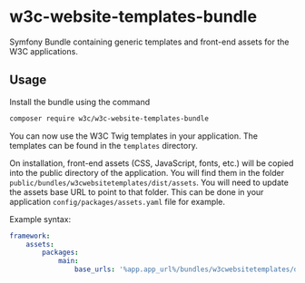 # w3c-website-templates-bundle
Symfony Bundle containing generic templates and front-end assets for the W3C applications.

## Usage
Install the bundle using the command

```bash
composer require w3c/w3c-website-templates-bundle
```

You can now use the W3C Twig templates in your application. The templates can be found in the `templates` directory.

On installation, front-end assets (CSS, JavaScript, fonts, etc.) will be copied into the public directory of the application.
You will find them in the folder `public/bundles/w3cwebsitetemplates/dist/assets`. 
You will need to update the assets base URL to point to that folder. This can be done in your application `config/packages/assets.yaml` file for example.

Example syntax:

```yaml
framework:
    assets:
        packages:
            main:
                base_urls: '%app.app_url%/bundles/w3cwebsitetemplates/dist/assets/'
```
